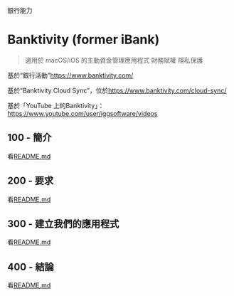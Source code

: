銀行能力

# Banktivity (former iBank)

> 適用於 macOS/iOS 的主動資金管理應用程式
> 財務賦權
> 隱私保護

基於“銀行活動”<https://www.banktivity.com/>

基於“Banktivity Cloud Sync”，位於<https://www.banktivity.com/cloud-sync/>

基於「YouTube 上的Banktivity」：<https://www.youtube.com/user/iggsoftware/videos>

## 100 - 簡介

看[README.md](./100/README.md)

## 200 - 要求

看[README.md](./200/README.md)

## 300 - 建立我們的應用程式

看[README.md](./300/README.md)

## 400 - 結論

看[README.md](./400/README.md)
